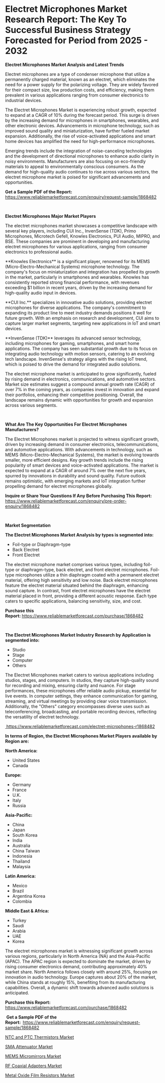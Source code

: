 <p><h1>Electret Microphones Market Research Report: The Key To Successful Business Strategy Forecasted for Period from 2025 - 2032</h1></p><p><strong>Electret Microphones Market Analysis and Latest Trends</strong></p>
<p><p>Electret microphones are a type of condenser microphone that utilize a permanently charged material, known as an electret, which eliminates the need for a power supply for the polarizing voltage. They are widely favored for their compact size, low production costs, and efficiency, making them prevalent in various applications ranging from consumer electronics to industrial devices.</p><p>The Electret Microphones Market is experiencing robust growth, expected to expand at a CAGR of 10% during the forecast period. This surge is driven by the increasing demand for microphones in smartphones, wearables, and other electronic devices. Advancements in microphone technology, such as improved sound quality and miniaturization, have further fueled market expansion. Additionally, the rise of voice-activated applications and smart home devices has amplified the need for high-performance microphones.</p><p>Emerging trends include the integration of noise-canceling technologies and the development of directional microphones to enhance audio clarity in noisy environments. Manufacturers are also focusing on eco-friendly materials to appeal to environmentally conscious consumers. As the demand for high-quality audio continues to rise across various sectors, the electret microphone market is poised for significant advancements and opportunities.</p></p>
<p><strong>Get a Sample PDF of the Report:&nbsp;</strong> <a href="https://www.reliablemarketforecast.com/enquiry/request-sample/1868482?utm_campaign=1141&utm_medium=2&utm_source=Github&utm_content=ia&utm_term=06042025&utm_id=electret-microphones">https://www.reliablemarketforecast.com/enquiry/request-sample/1868482</a></p>
<p>&nbsp;</p>
<p><strong>Electret Microphones Major Market Players</strong></p>
<p><p>The electret microphones market showcases a competitive landscape with several key players, including CUI Inc., InvenSense (TDK), Primo Microphones, Microtech Gefell, Knowles Electronics, PUI Audio, MIPRO, and BSE. These companies are prominent in developing and manufacturing electret microphones for various applications, ranging from consumer electronics to professional audio.</p><p>**Knowles Electronics** is a significant player, renowned for its MEMS (Micro-Electro-Mechanical Systems) microphone technology. The company's focus on miniaturization and integration has propelled its growth in the market, particularly in smartphones and wearables. Knowles has consistently reported strong financial performance, with revenues exceeding $1 billion in recent years, driven by the increasing demand for high-quality audio input in devices.</p><p>**CUI Inc.** specializes in innovative audio solutions, providing electret microphones for diverse applications. The company's commitment to expanding its product line to meet industry demands positions it well for future growth. With an emphasis on research and development, CUI aims to capture larger market segments, targeting new applications in IoT and smart devices.</p><p>**InvenSense (TDK)** leverages its advanced sensor technology, including microphones for gaming, smartphones, and smart home applications. The company has seen substantial growth due to its focus on integrating audio technology with motion sensors, catering to an evolving tech landscape. InvenSense's strategy aligns with the rising IoT trend, which is poised to drive the demand for integrated audio solutions.</p><p>The electret microphone market is anticipated to grow significantly, fueled by rising demand in electronics, communications, and automotive sectors. Market size estimates suggest a compound annual growth rate (CAGR) of over 7% in the coming years, as companies invest in innovation and expand their portfolios, enhancing their competitive positioning. Overall, the landscape remains dynamic with opportunities for growth and expansion across various segments.</p></p>
<p>&nbsp;</p>
<p><strong>What Are The Key Opportunities For Electret Microphones Manufacturers?</strong></p>
<p><p>The Electret Microphones market is projected to witness significant growth, driven by increasing demand in consumer electronics, telecommunications, and automotive applications. With advancements in technology, such as MEMS (Micro-Electro-Mechanical Systems), the market is evolving towards smaller, more efficient designs. Key growth trends include the rising popularity of smart devices and voice-activated applications. The market is expected to expand at a CAGR of around 7% over the next five years, spurred by innovations in durability and sound quality. Future outlook remains optimistic, with emerging markets and IoT integration further propelling demand for electret microphones globally.</p></p>
<p><strong>Inquire or Share Your Questions If Any Before Purchasing This Report:</strong> <a href="https://www.reliablemarketforecast.com/enquiry/pre-order-enquiry/1868482?utm_campaign=1141&utm_medium=2&utm_source=Github&utm_content=ia&utm_term=06042025&utm_id=electret-microphones">https://www.reliablemarketforecast.com/enquiry/pre-order-enquiry/1868482</a></p>
<p>&nbsp;</p>
<p><strong>Market Segmentation</strong></p>
<p><strong>The Electret Microphones Market Analysis by types is segmented into:</strong></p>
<p><ul><li>Foil-type or Diaphragm-type</li><li>Back Electret</li><li>Front Electret</li></ul></p>
<p><p>The electret microphone market comprises various types, including foil-type or diaphragm-type, back electret, and front electret microphones. Foil-type microphones utilize a thin diaphragm coated with a permanent electret material, offering high sensitivity and low noise. Back electret microphones feature the electret material situated behind the diaphragm, enhancing sound capture. In contrast, front electret microphones have the electret material placed in front, providing a different acoustic response. Each type caters to specific applications, balancing sensitivity, size, and cost.</p></p>
<p><strong>Purchase this Report:&nbsp;</strong><a href="https://www.reliablemarketforecast.com/purchase/1868482?utm_campaign=1141&utm_medium=2&utm_source=Github&utm_content=ia&utm_term=06042025&utm_id=electret-microphones">https://www.reliablemarketforecast.com/purchase/1868482</a></p>
<p>&nbsp;</p>
<p><strong>The Electret Microphones Market Industry Research by Application is segmented into:</strong></p>
<p><ul><li>Studio</li><li>Stage</li><li>Computer</li><li>Others</li></ul></p>
<p><p>The Electret Microphones market caters to various applications including studios, stages, and computers. In studios, they capture high-quality sound for recording and mixing, ensuring clarity and nuance. For stage performances, these microphones offer reliable audio pickup, essential for live events. In computer settings, they enhance communication for gaming, streaming, and virtual meetings by providing clear voice transmission. Additionally, the "Others" category encompasses diverse uses such as teleconferencing, broadcasting, and portable recording devices, reflecting the versatility of electret technology.</p></p>
<p><a href="https://www.reliablemarketforecast.com/electret-microphones-r1868482?utm_campaign=1141&utm_medium=2&utm_source=Github&utm_content=ia&utm_term=06042025&utm_id=electret-microphones">&nbsp;https://www.reliablemarketforecast.com/electret-microphones-r1868482</a></p>
<p><strong>In terms of Region, the Electret Microphones Market Players available by Region are:</strong></p>
<p>
    <p> <strong> North America: </strong>
        <ul>
            <li>United States</li>
            <li>Canada</li>
        </ul>
        </p> 
    <p> <strong> Europe: </strong>
        <ul>
            <li>Germany</li>
            <li>France</li>
            <li>U.K.</li>
            <li>Italy</li>
            <li>Russia</li>
        </ul>
        </p> 
    <p> <strong> Asia-Pacific: </strong>
        <ul>
            <li>China</li>
            <li>Japan</li>
            <li>South Korea</li>
            <li>India</li>
            <li>Australia</li>
            <li>China Taiwan</li>
            <li>Indonesia</li>
            <li>Thailand</li>
            <li>Malaysia</li>
        </ul>
        </p> 
    <p> <strong> Latin America: </strong>
        <ul>
            <li>Mexico</li>
            <li>Brazil</li>
            <li>Argentina Korea</li>
            <li>Colombia</li>
        </ul>
        </p> 
    <p> <strong> Middle East & Africa: </strong>
        <ul>
            <li>Turkey</li>
            <li>Saudi</li>
            <li>Arabia</li>
            <li>UAE</li>
            <li>Korea</li>
        </ul>
    </p>
    </p>
<p><p>The electret microphones market is witnessing significant growth across various regions, particularly in North America (NA) and the Asia-Pacific (APAC). The APAC region is expected to dominate the market, driven by rising consumer electronics demand, contributing approximately 40% market share. North America follows closely with around 25%, focusing on innovation in audio technology. Europe captures about 20% of the market, while China stands at roughly 15%, benefiting from its manufacturing capabilities. Overall, a dynamic shift towards advanced audio solutions is anticipated.</p></p>
<p><strong>Purchase this Report: </strong><a href="https://www.reliablemarketforecast.com/purchase/1868482?utm_campaign=1141&utm_medium=2&utm_source=Github&utm_content=ia&utm_term=06042025&utm_id=electret-microphones">https://www.reliablemarketforecast.com/purchase/1868482</a></p>
<p>&nbsp;<strong>Get a Sample PDF of the Report:&nbsp;&nbsp;</strong><a href="https://www.reliablemarketforecast.com/enquiry/request-sample/1868482?utm_campaign=1141&utm_medium=2&utm_source=Github&utm_content=ia&utm_term=06042025&utm_id=electret-microphones">https://www.reliablemarketforecast.com/enquiry/request-sample/1868482</a></p>
<p><strong></strong></p>
<p><p><a href="https://github.com/dichkotuanny/Market-Research-Report-List-1/blob/main/ntc-and-ptc-thermistors-market.md?utm_campaign=1141&utm_medium=2&utm_source=Github&utm_content=ia&utm_term=06042025&utm_id=electret-microphones">NTC and PTC Thermistors Market</a></p><p><a href="https://github.com/dahcheeviola/Market-Research-Report-List-1/blob/main/sma-attenuator-market.md?utm_campaign=1141&utm_medium=2&utm_source=Github&utm_content=ia&utm_term=06042025&utm_id=electret-microphones">SMA Attenuator Market</a></p><p><a href="https://github.com/marrahcerpas05/Market-Research-Report-List-1/blob/main/mems-micromirrors-market.md?utm_campaign=1141&utm_medium=2&utm_source=Github&utm_content=ia&utm_term=06042025&utm_id=electret-microphones">MEMS Micromirrors Market</a></p><p><a href="https://github.com/rojannovarwd/Market-Research-Report-List-1/blob/main/rf-coaxial-adapters-market.md?utm_campaign=1141&utm_medium=2&utm_source=Github&utm_content=ia&utm_term=06042025&utm_id=electret-microphones">RF Coaxial Adapters Market</a></p><p><a href="https://github.com/cagleplittrw/Market-Research-Report-List-1/blob/main/metal-oxide-film-resistors-market.md?utm_campaign=1141&utm_medium=2&utm_source=Github&utm_content=ia&utm_term=06042025&utm_id=electret-microphones">Metal Oxide Film Resistors Market</a></p></p>